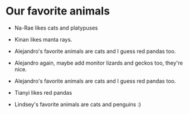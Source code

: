# Our favorite animals

- Na-Rae likes cats and platypuses
- Kinan likes manta rays.

- Alejandro's favorite animals are cats and I guess red pandas too.
- Alejandro again, maybe add monitor lizards and geckos too, they're nice.

- Alejandro's favorite animals are cats and I guess red pandas too.

- Tianyi likes red pandas

- Lindsey's favorite animals are cats and penguins :) 
